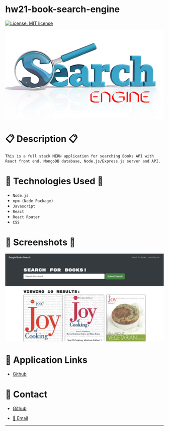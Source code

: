 # hw21-book-search-engine

[![License: MIT license](https://img.shields.io/badge/License-MIT-blue.svg)](https://lbesson.mit-license.org/)

![bannerImage](./Assets/banner.png)


# 📋 Description 📋

```
This is a full stack MERN application for searching Books API with React front end, MongoDB database, Node.js/Express.js server and API.
```

# 💼 Technologies Used 💼

* `Node.js`
* `npm (Node Package)`
* `Javascript`
* `React`
* `React Router`
* `CSS`


# 📸 Screenshots 📸

![Home](./Assets/homepage.png)


<!-- ![About](./Assets/about.png)


![Projects](./Assets/projects.png)


![About](./Assets/contact.png)
 -->


# 🔗 Application Links

* [Github](https://thuluong249.github.io/hw21-book-search-engine/)

# 📱 Contact 

* [Github](https://github.com/thuluong249)

* <a href="mailto:thujtn2019@gmmail.com">💌 Email</a> 

---